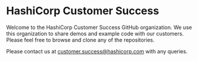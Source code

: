 # HashiCorp Customer Success

Welcome to the HashiCorp Customer Success GitHub organization. We use this organization to share demos and example code with our customers. Please feel free to browse and clone any of the repositories.

Please contact us at customer.success@hashicorp.com with any queries.
